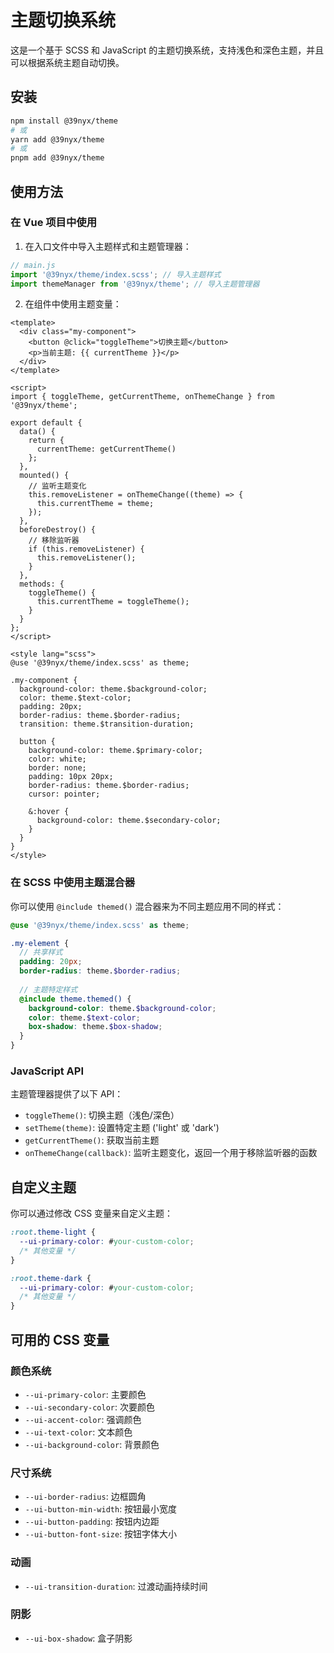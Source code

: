 # 主题切换系统

这是一个基于 SCSS 和 JavaScript 的主题切换系统，支持浅色和深色主题，并且可以根据系统主题自动切换。

## 安装

```bash
npm install @39nyx/theme
# 或
yarn add @39nyx/theme
# 或
pnpm add @39nyx/theme
```

## 使用方法

### 在 Vue 项目中使用

1. 在入口文件中导入主题样式和主题管理器：

```javascript
// main.js
import '@39nyx/theme/index.scss'; // 导入主题样式
import themeManager from '@39nyx/theme'; // 导入主题管理器
```

2. 在组件中使用主题变量：

```vue
<template>
  <div class="my-component">
    <button @click="toggleTheme">切换主题</button>
    <p>当前主题: {{ currentTheme }}</p>
  </div>
</template>

<script>
import { toggleTheme, getCurrentTheme, onThemeChange } from '@39nyx/theme';

export default {
  data() {
    return {
      currentTheme: getCurrentTheme()
    };
  },
  mounted() {
    // 监听主题变化
    this.removeListener = onThemeChange((theme) => {
      this.currentTheme = theme;
    });
  },
  beforeDestroy() {
    // 移除监听器
    if (this.removeListener) {
      this.removeListener();
    }
  },
  methods: {
    toggleTheme() {
      this.currentTheme = toggleTheme();
    }
  }
};
</script>

<style lang="scss">
@use '@39nyx/theme/index.scss' as theme;

.my-component {
  background-color: theme.$background-color;
  color: theme.$text-color;
  padding: 20px;
  border-radius: theme.$border-radius;
  transition: theme.$transition-duration;
  
  button {
    background-color: theme.$primary-color;
    color: white;
    border: none;
    padding: 10px 20px;
    border-radius: theme.$border-radius;
    cursor: pointer;
    
    &:hover {
      background-color: theme.$secondary-color;
    }
  }
}
</style>
```

### 在 SCSS 中使用主题混合器

你可以使用 `@include themed()` 混合器来为不同主题应用不同的样式：

```scss
@use '@39nyx/theme/index.scss' as theme;

.my-element {
  // 共享样式
  padding: 20px;
  border-radius: theme.$border-radius;
  
  // 主题特定样式
  @include theme.themed() {
    background-color: theme.$background-color;
    color: theme.$text-color;
    box-shadow: theme.$box-shadow;
  }
}
```

### JavaScript API

主题管理器提供了以下 API：

- `toggleTheme()`: 切换主题（浅色/深色）
- `setTheme(theme)`: 设置特定主题 ('light' 或 'dark')
- `getCurrentTheme()`: 获取当前主题
- `onThemeChange(callback)`: 监听主题变化，返回一个用于移除监听器的函数

## 自定义主题

你可以通过修改 CSS 变量来自定义主题：

```css
:root.theme-light {
  --ui-primary-color: #your-custom-color;
  /* 其他变量 */
}

:root.theme-dark {
  --ui-primary-color: #your-custom-color;
  /* 其他变量 */
}
```

## 可用的 CSS 变量

### 颜色系统
- `--ui-primary-color`: 主要颜色
- `--ui-secondary-color`: 次要颜色
- `--ui-accent-color`: 强调颜色
- `--ui-text-color`: 文本颜色
- `--ui-background-color`: 背景颜色

### 尺寸系统
- `--ui-border-radius`: 边框圆角
- `--ui-button-min-width`: 按钮最小宽度
- `--ui-button-padding`: 按钮内边距
- `--ui-button-font-size`: 按钮字体大小

### 动画
- `--ui-transition-duration`: 过渡动画持续时间

### 阴影
- `--ui-box-shadow`: 盒子阴影